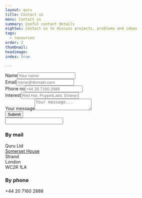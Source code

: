 ```yaml
---
layout: quru
title: Contact us
menu: Contact us
summary: Useful contact details
eightws: Contact us to discuss projects, problems and ideas
tags:
  - resources
order: 2
thumbnail:
headimage:
index: true

---
```


<div id="contact">
<form name="contacts" method="post" action="https://formspree.io/sales@quru.com" onsubmit="return emailform(this)" data-use-ajax="yes">
<div class="formline"><label for="realname">Name</label><input type="text" placeholder="Your name" maxlength="50" name="realname"/></div>
<div class="formline"><label for="email">Email</label><input type="email" placeholder="name@domain.com" name="email"/></div>
<div class="formline"><label for="phone">Phone no</label><input type="tel" placeholder="+44 20 7160 2888" name="phone"/></div>
<div class="formline"><label for="product">Interest</label><input type="product" placeholder="Red Hat, PuppetLabs, EnterpriseDB, Acronis, IBM, Quru Services..." maxlength="50" name="product"/></div>
<div class="formline"><label for="message">Your message</label><textarea name="message" placeholder="Your message..."></textarea></div>
<div class="formline"><input id="email_submit" type="submit" class="button" value="Submit" /></div>
<input type="hidden" name="_next" value="/thanks.html" />
<input type="hidden" name="_subject" value="Contact request from {{ page.url | remove_first: "/" | remove: ".html" }}" />
<input type="text" name="_gotcha" class="honeypot" />
<div class="formline" id="email_status"></div>
</form>
</div>

<h3>By mail</h3>
<p>Quru Ltd<br/>
<a href="http://www.somersethouse.org.uk/" target="_new">Somerset House</a><br/>
Strand<br/>
London<br/>
WC2R 1LA</p>

<h3>By phone</h3>
<p>+44 20 7160 2888</p>